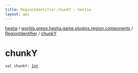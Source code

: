 ```yaml
---
title: RegionIdentifier.chunkY - hestia
layout: api
---
```


<div class='api-docs-breadcrumbs'><a href="../../index.html">hestia</a> / <a href="../index.html">worlds.gregs.hestia.game.plugins.region.components</a> / <a href="index.html">RegionIdentifier</a> / <a href="./chunk-y.html">chunkY</a></div>

# chunkY

<div class="signature"><code><span class="keyword">val </span><span class="identifier">chunkY</span><span class="symbol">: </span><a href="https://kotlinlang.org/api/latest/jvm/stdlib/kotlin/-int/index.html"><span class="identifier">Int</span></a></code></div>
